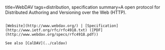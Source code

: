 title=WebDAV
tags=distribution, specification
summary=A open protocol for Distributed Authoring and Versioning over the Web (HTTP).
~~~~~~

[Website](http://www.webdav.org/) | [Specification](http://www.ietf.org/rfc/rfc4918.txt) ([PDF](http://www.webdav.org/specs/rfc4918.pdf))

See also [CalDAV](../caldav)